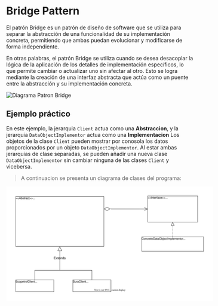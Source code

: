 # Bridge Pattern

El patrón Bridge es un patrón de diseño de software que se utiliza para separar la abstracción de una funcionalidad de su implementación concreta, permitiendo que ambas puedan evolucionar y modificarse de forma independiente.

En otras palabras, el patrón Bridge se utiliza cuando se desea desacoplar la lógica de la aplicación de los detalles de implementación específicos, lo que permite cambiar o actualizar uno sin afectar al otro. Esto se logra mediante la creación de una interfaz abstracta que actúa como un puente entre la abstracción y su implementación concreta.

![Diagrama Patron Bridge](https://refactoring.guru/images/patterns/diagrams/bridge/structure-es.png)

## Ejemplo práctico

En este ejemplo, la jerarquia `Client` actua como una **Abstraccion**, y la jerarquia `DataObjectImplementor` actua como una **Implementacion** Los objetos de la clase `Client` pueden mostrar por conosola los datos proporcionados por un objeto `DataObjectImplementor`. Al estar ambas jerarquias de clase separadas, se pueden añadir una nueva clase `DataObjectImplementor` sin cambiar ninguna de las clases `Client` y vicebersa.

>A continuacion se presenta un diagrama de clases del programa:

<img src="./BridgePattern.svg" alt="Diagrama de clases" style="padding: 5%; background: white"/>
